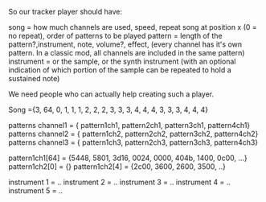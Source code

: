 So our tracker player should have:

song = how much channels are used, speed, repeat song at position x (0 = no repeat), order of patterns to be played
pattern = length of the pattern?,instrument, note, volume?, effect, (every channel has it's own pattern. In a classic mod, all channels are included in the same pattern)
instrument = or the sample, or the synth instrument (with an optional indication of which portion of the sample can be repeated to hold a sustained note)

We need people who can actually help creating such a player.

Song ={3, 64, 0, 1, 1, 1, 2, 2, 2, 3, 3, 3, 4, 4, 4, 3, 3, 3, 4, 4, 4}

patterns channel1 = { pattern1ch1, pattern2ch1, pattern3ch1, pattern4ch1}
patterns channel2 = { pattern1ch2, pattern2ch2, pattern3ch2, pattern4ch2}
patterns channel3 = { pattern1ch3, pattern2ch3, pattern3ch3, pattern4ch3}

pattern1ch1[64] = {5448, 5801, 3d16, 0024, 0000, 404b, 1400, 0c00, ...}
pattern1ch2[0] = {}
pattern1ch2[4] = {2c00, 3600, 2600, 3500, ..}

instrument 1 = ..
instrument 2 = ..
instrument 3 = ..
instrument 4 = ..
instrument 5 = ..

